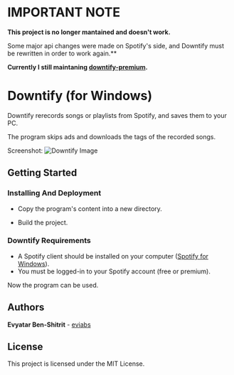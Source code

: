 # IMPORTANT NOTE #
**This project is no longer mantained and doesn't work.**

Some major api changes were made on Spotify's side, and Downtify must be rewritten in order to work again.**


**Currently I still maintaning [downtify-premium](https://github.com/eviabs/downtify-premium).**

# Downtify (for Windows)

Downtify rerecords songs or playlists from Spotify, and saves them to your PC.

The program skips ads and downloads the tags of the recorded songs.

Screenshot:
![Downtify Image](https://user-images.githubusercontent.com/14614396/33404137-d262551e-d56b-11e7-9eae-e7473773c30b.png)


## Getting Started 

### Installing And Deployment

* Copy the program's content into a new directory.

* Build the project.

### Downtify Requirements  

* A Spotify client should be installed on your computer ([Spotify for Windows](https://www.spotify.com/il/download/windows/)).
* You must be logged-in to your Spotify account (free or premium).

Now the program can be used. 


## Authors

**Evyatar Ben-Shitrit** - [eviabs](https://github.com/eviabs)

## License

This project is licensed under the MIT License.
